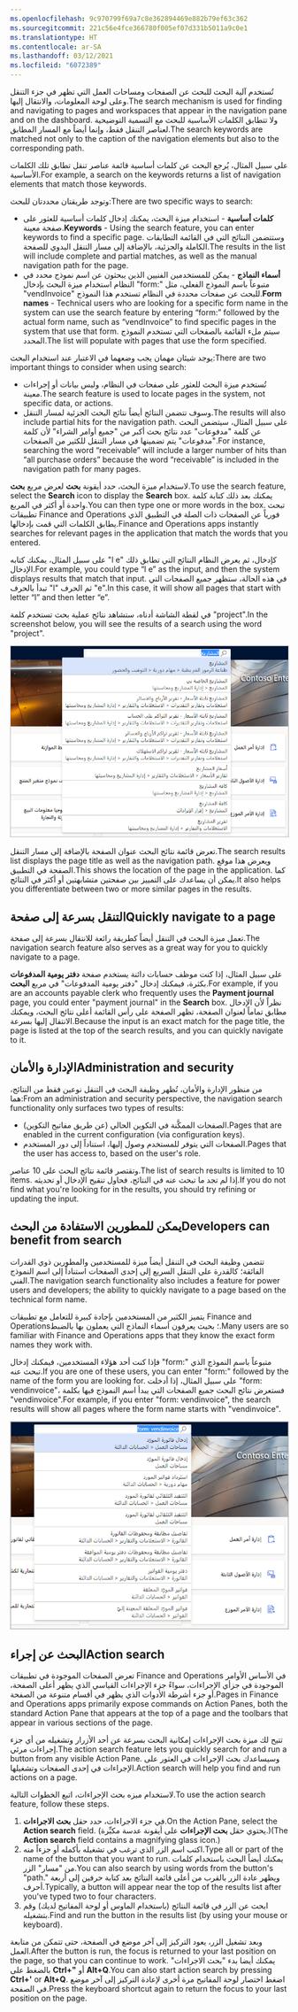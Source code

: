 ```yaml
---
ms.openlocfilehash: 9c970799f69a7c8e362894469e882b79ef63c362
ms.sourcegitcommit: 221c56e4fce366780f005ef07d331b5011a9c0e1
ms.translationtype: HT
ms.contentlocale: ar-SA
ms.lasthandoff: 03/12/2021
ms.locfileid: "6072389"
---
```

<span data-ttu-id="53978-101">تُستخدم آلية البحث للبحث عن الصفحات ومساحات العمل التي تظهر في جزء التنقل وعلى لوحة المعلومات، والانتقال إليها.</span><span class="sxs-lookup"><span data-stu-id="53978-101">The search mechanism is used for finding and navigating to pages and workspaces that appear in the navigation pane and on the dashboard.</span></span> <span data-ttu-id="53978-102">ولا تتطابق الكلمات الأساسية للبحث مع التسمية التوضيحية لعناصر التنقل فقط، وإنما أيضاً مع المسار المطابق.</span><span class="sxs-lookup"><span data-stu-id="53978-102">The search keywords are matched not only to the caption of the navigation elements but also to the corresponding path.</span></span> 

<span data-ttu-id="53978-103">على سبيل المثال، يُرجع البحث عن كلمات أساسية قائمة عناصر تنقل تطابق تلك الكلمات الأساسية.</span><span class="sxs-lookup"><span data-stu-id="53978-103">For example, a search on the keywords returns a list of navigation elements that match those keywords.</span></span>

<span data-ttu-id="53978-104">وتوجد طريقتان محددتان للبحث:</span><span class="sxs-lookup"><span data-stu-id="53978-104">There are two specific ways to search:</span></span>

- <span data-ttu-id="53978-105">**كلمات أساسية** - استخدام ميزة البحث، يمكنك إدخال كلمات أساسية للعثور على صفحة معينة.</span><span class="sxs-lookup"><span data-stu-id="53978-105">**Keywords** - Using the search feature, you can enter keywords to find a specific page.</span></span> <span data-ttu-id="53978-106">وستتضمن النتائج التي في القائمة التطابقات الكاملة والجزئية، بالإضافة إلى مسار التنقل اليدوي للصفحة.</span><span class="sxs-lookup"><span data-stu-id="53978-106">The results in the list will include complete and partial matches, as well as the manual navigation path for the page.</span></span> 
- <span data-ttu-id="53978-107">**أسماء النماذج** - يمكن للمستخدمين الفنيين الذين يبحثون عن اسم نموذج محدد في النظام استخدام ميزة البحث بإدخال "form:" متبوعاً باسم النموذج الفعلي، مثل "vendInvoice" للبحث عن صفحات محددة في النظام تستخدم هذا النموذج.</span><span class="sxs-lookup"><span data-stu-id="53978-107">**Form names** - Technical users who are looking for a specific form name in the system can use the search feature by entering “form:” followed by the actual form name, such as “vendInvoice” to find specific pages in the system that use that form.</span></span> <span data-ttu-id="53978-108">سيتم ملء القائمة بالصفحات التي تستخدم النموذج المحدد.</span><span class="sxs-lookup"><span data-stu-id="53978-108">The list will populate with pages that use the form specified.</span></span>

<span data-ttu-id="53978-109">يوجد شيئان مهمان يجب وضعهما في الاعتبار عند استخدام البحث:</span><span class="sxs-lookup"><span data-stu-id="53978-109">There are two important things to consider when using search:</span></span>

- <span data-ttu-id="53978-110">تُستخدم ميزة البحث للعثور على صفحات في النظام، وليس بيانات أو إجراءات معينة.</span><span class="sxs-lookup"><span data-stu-id="53978-110">The search feature is used to locate pages in the system, not specific data, or actions.</span></span>
- <span data-ttu-id="53978-111">وسوف تتضمن النتائج أيضاً نتائج البحث الجزئية لمسار التنقل.</span><span class="sxs-lookup"><span data-stu-id="53978-111">The results will also include partial hits for the navigation path.</span></span> <span data-ttu-id="53978-112">على سبيل المثال، سيتضمن البحث عن كلمة "مدفوعات" عدد نتائج بحث أكبر من "جميع أوامر الشراء" لأن كلمة "مدفوعات" يتم تضمينها في مسار التنقل للكثير من الصفحات.</span><span class="sxs-lookup"><span data-stu-id="53978-112">For instance, searching the word “receivable” will include a larger number of hits than “all purchase orders” because the word “receivable” is included in the navigation path for many pages.</span></span> 

<span data-ttu-id="53978-113">لاستخدام ميزة البحث، حدد أيقونة **بحث** لعرض مربع **بحث**.</span><span class="sxs-lookup"><span data-stu-id="53978-113">To use the search feature, select the **Search** icon to display the **Search** box.</span></span> <span data-ttu-id="53978-114">يمكنك بعد ذلك كتابة كلمة واحدة أو أكثر في المربع.</span><span class="sxs-lookup"><span data-stu-id="53978-114">You can then type one or more words in the box.</span></span> <span data-ttu-id="53978-115">تبحث تطبيقات Finance and Operations فورياً عن الصفحات ذات الصلة في التطبيق الذي يطابق الكلمات التي قمت بإدخالها.</span><span class="sxs-lookup"><span data-stu-id="53978-115">Finance and Operations apps instantly searches for relevant pages in the application that match the words that you entered.</span></span> 

<span data-ttu-id="53978-116">على سبيل المثال، يمكنك كتابه "l e" كإدخال، ثم يعرض النظام النتائج التي تطابق ذلك الإدخال.</span><span class="sxs-lookup"><span data-stu-id="53978-116">For example, you could type “l e” as the input, and then the system displays results that match that input.</span></span> <span data-ttu-id="53978-117">في هذه الحالة، ستظهر جميع الصفحات التي تبدأ بالحرف "l" ثم الحرف "e".</span><span class="sxs-lookup"><span data-stu-id="53978-117">In this case, it will show all pages that start with letter “l” and then letter “e”.</span></span>

<span data-ttu-id="53978-118">في لقطة الشاشة أدناه، ستشاهد نتائج عملية بحث تستخدم كلمة "project".</span><span class="sxs-lookup"><span data-stu-id="53978-118">In the screenshot below, you will see the results of a search using the word "project".</span></span>
 
![لقطة شاشة لنتائج البحث عن كلمة project.](../media/search-le.png)

<span data-ttu-id="53978-120">تعرض قائمة نتائج البحث عنوان الصفحة بالإضافة إلى مسار التنقل.</span><span class="sxs-lookup"><span data-stu-id="53978-120">The search results list displays the page title as well as the navigation path.</span></span> <span data-ttu-id="53978-121">ويعرض هذا موقع الصفحة في التطبيق.</span><span class="sxs-lookup"><span data-stu-id="53978-121">This shows the location of the page in the application.</span></span> <span data-ttu-id="53978-122">كما يمكن أن يساعدك على التمييز بين صفحتين متشابهتين أو أكثر في النتائج.</span><span class="sxs-lookup"><span data-stu-id="53978-122">It also helps you differentiate between two or more similar pages in the results.</span></span>

## <a name="quickly-navigate-to-a-page"></a><span data-ttu-id="53978-123">التنقل بسرعة إلى صفحة</span><span class="sxs-lookup"><span data-stu-id="53978-123">Quickly navigate to a page</span></span>

<span data-ttu-id="53978-124">تعمل ميزة البحث في التنقل أيضاً كطريقة رائعة للانتقال بسرعة إلى صفحة.</span><span class="sxs-lookup"><span data-stu-id="53978-124">The navigation search feature also serves as a great way for you to quickly navigate to a page.</span></span> 

<span data-ttu-id="53978-125">على سبيل المثال، إذا كنت موظف حسابات دائنة يستخدم صفحة **دفتر يومية المدفوعات** بكثرة، فيمكنك إدخال "دفتر يومية المدفوعات" في مربع **البحث**.</span><span class="sxs-lookup"><span data-stu-id="53978-125">For example, if you are an accounts payable clerk who frequently uses the **Payment journal** page, you could enter "payment journal" in the **Search** box.</span></span> <span data-ttu-id="53978-126">نظراً لأن الإدخال مطابق تماماً لعنوان الصفحة، تظهر الصفحة على رأس القائمة أعلى نتائج البحث، ويمكنك الانتقال إليها بسرعة.</span><span class="sxs-lookup"><span data-stu-id="53978-126">Because the input is an exact match for the page title, the page is listed at the top of the search results, and you can quickly navigate to it.</span></span>

## <a name="administration-and-security"></a><span data-ttu-id="53978-127">الإدارة والأمان</span><span class="sxs-lookup"><span data-stu-id="53978-127">Administration and security</span></span>

<span data-ttu-id="53978-128">من منظور الإدارة والأمان، تُظهر وظيفة البحث في التنقل نوعين فقط من النتائج، هما:</span><span class="sxs-lookup"><span data-stu-id="53978-128">From an administration and security perspective, the navigation search functionality only surfaces two types of results:</span></span>

- <span data-ttu-id="53978-129">الصفحات الممكَّنة في التكوين الحالي (عن طريق مفاتيح التكوين).</span><span class="sxs-lookup"><span data-stu-id="53978-129">Pages that are enabled in the current configuration (via configuration keys).</span></span>
- <span data-ttu-id="53978-130">الصفحات التي يتوفر للمستخدم وصول إليها، استناداً إلى دور المستخدم.</span><span class="sxs-lookup"><span data-stu-id="53978-130">Pages that the user has access to, based on the user's role.</span></span>

<span data-ttu-id="53978-131">وتقتصر قائمة نتائج البحث على 10 عناصر.</span><span class="sxs-lookup"><span data-stu-id="53978-131">The list of search results is limited to 10 items.</span></span> <span data-ttu-id="53978-132">إذا لم تجد ما تبحث عنه في النتائج، فحاول تنقيح الإدخال أو تحديثه.</span><span class="sxs-lookup"><span data-stu-id="53978-132">If you do not find what you're looking for in the results, you should try refining or updating the input.</span></span>

## <a name="developers-can-benefit-from-search"></a><span data-ttu-id="53978-133">يمكن للمطورين الاستفادة من البحث</span><span class="sxs-lookup"><span data-stu-id="53978-133">Developers can benefit from search</span></span>

<span data-ttu-id="53978-134">تتضمن وظيفة البحث في التنقل أيضاً ميزة للمستخدمين والمطورين ذوي القدرات الفائقة؛ كالقدرة على التنقل السريع إلى إحدى الصفحات استناداً إلى اسم النموذج الفني.</span><span class="sxs-lookup"><span data-stu-id="53978-134">The navigation search functionality also includes a feature for power users and developers; the ability to quickly navigate to a page based on the technical form name.</span></span> 

<span data-ttu-id="53978-135">يتميز الكثير من المستخدمين بإجادة كبيرة للتعامل مع تطبيقات Finance and Operations؛ بحيث يعرفون أسماء النماذج التي يعملون بها بالضبط.</span><span class="sxs-lookup"><span data-stu-id="53978-135">Many users are so familiar with Finance and Operations apps that they know the exact form names they work with.</span></span> 

<span data-ttu-id="53978-136">فإذا كنت أحد هؤلاء المستخدمين، فيمكنك إدخال "form:" متبوعاً باسم النموذج الذي تبحث عنه.</span><span class="sxs-lookup"><span data-stu-id="53978-136">If you are one of these users, you can enter "form:" followed by the name of the form you are looking for.</span></span> <span data-ttu-id="53978-137">على سبيل المثال، إذا أدخلت "form: vendinvoice"، فستعرض نتائج البحث جميع الصفحات التي يبدأ اسم النموذج فيها بكلمة "vendinvoice".</span><span class="sxs-lookup"><span data-stu-id="53978-137">For example, if you enter "form: vendinvoice", the search results will show all pages where the form name starts with "vendinvoice".</span></span>
  
![لقطة شاشة تعرض نتائج بحث حسب اسم النموذج.](../media/search-vi.png)

## <a name="action-search"></a><span data-ttu-id="53978-139">البحث عن إجراء</span><span class="sxs-lookup"><span data-stu-id="53978-139">Action search</span></span>

<span data-ttu-id="53978-140">تعرض الصفحات الموجودة في تطبيقات Finance and Operations في الأساس الأوامر الموجودة في جزأي الإجراءات، سواءً جزء الإجراءات القياسي الذي يظهر أعلى الصفحة، أو جزء أشرطة الأدوات الذي يظهر في أقسام متنوعة من الصفحة.</span><span class="sxs-lookup"><span data-stu-id="53978-140">Pages in Finance and Operations apps primarily expose commands on Action Panes, both the standard Action Pane that appears at the top of a page and the toolbars that appear in various sections of the page.</span></span> 

<span data-ttu-id="53978-141">تتيح لك ميزة بحث الإجراءات إمكانية البحث بسرعة عن أحد الأزرار وتشغيله من أي جزء إجراءات مرئي.</span><span class="sxs-lookup"><span data-stu-id="53978-141">The action search feature lets you quickly search for and run a button from any visible Action Pane.</span></span> <span data-ttu-id="53978-142">وسيساعدك بحث الإجراءات في العثور على الإجراءات في إحدى الصفحات وتشغيلها.</span><span class="sxs-lookup"><span data-stu-id="53978-142">Action search will help you find and run actions on a page.</span></span>

<span data-ttu-id="53978-143">لاستخدام ميزه بحث الإجراءات، اتبع الخطوات التالية.</span><span class="sxs-lookup"><span data-stu-id="53978-143">To use the action search feature, follow these steps.</span></span>

1. <span data-ttu-id="53978-144">في جزء الاجراءات، حدد حقل **بحث الاجراءات**.</span><span class="sxs-lookup"><span data-stu-id="53978-144">On the Action Pane, select the **Action search** field.</span></span> <span data-ttu-id="53978-145">(يحتوي حقل **بحث الإجراءات** على أيقونة عدسة مكبِّرة.)</span><span class="sxs-lookup"><span data-stu-id="53978-145">(The **Action search** field contains a magnifying glass icon.)</span></span>
2. <span data-ttu-id="53978-146">اكتب اسم الزر الذي ترغب في تشغيله بأكمله أو جزءاً منه.</span><span class="sxs-lookup"><span data-stu-id="53978-146">Type all or part of the name of the button that you want to run.</span></span> <span data-ttu-id="53978-147">يمكنك أيضاً البحث باستخدام كلمات من "مسار" الزر.</span><span class="sxs-lookup"><span data-stu-id="53978-147">You can also search by using words from the button's "path."</span></span> <span data-ttu-id="53978-148">ويظهر عادة الزر بالقرب من أعلى قائمة النتائج بعد كتابة حرفين إلى أربعة أحرف.</span><span class="sxs-lookup"><span data-stu-id="53978-148">Typically, a button will appear near the top of the results list after you've typed two to four characters.</span></span>
3. <span data-ttu-id="53978-149">ابحث عن الزر في قائمة النتائج (باستخدام الماوس أو لوحة المفاتيح لديك) وقم بتشغيله.</span><span class="sxs-lookup"><span data-stu-id="53978-149">Find and run the button in the results list (by using your mouse or keyboard).</span></span>

<span data-ttu-id="53978-150">وبعد تشغيل الزر، يعود التركيز إلى آخر موضع في الصفحة، حتى تتمكن من متابعة العمل.</span><span class="sxs-lookup"><span data-stu-id="53978-150">After the button is run, the focus is returned to your last position on the page, so that you can continue to work.</span></span>
<span data-ttu-id="53978-151">يمكنك أيضا بدء "بحث الاجراءات" بالضغط على **Ctrl+"** أو **Alt+Q**.</span><span class="sxs-lookup"><span data-stu-id="53978-151">You can also start action search by pressing **Ctrl+'** or **Alt+Q**.</span></span> <span data-ttu-id="53978-152">اضغط اختصار لوحة المفاتيح مرة أخرى لإعادة التركيز إلى آخر موضع في الصفحة.</span><span class="sxs-lookup"><span data-stu-id="53978-152">Press the keyboard shortcut again to return the focus to your last position on the page.</span></span>